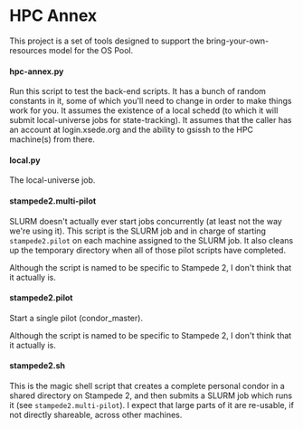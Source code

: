 # HPC Annex

This project is a set of tools designed to support the bring-your-own-resources model for the OS Pool.

#### hpc-annex.py

Run this script to test the back-end scripts.  It has a bunch of random constants in it, some of which
you'll need to change in order to make things work for you.  It assumes the existence of a local schedd
(to which it will submit local-universe jobs for state-tracking).  It assumes that the caller has an
account at login.xsede.org and the ability to gsissh to the HPC machine(s) from there.

#### local.py

The local-universe job.

#### stampede2.multi-pilot

SLURM doesn't actually ever start jobs concurrently (at least not the way we're using it).  This script
is the SLURM job and in charge of starting `stampede2.pilot` on each machine assigned to the SLURM job.
It also cleans up the temporary directory when all of those pilot scripts have completed.

Although the script is named to be specific to Stampede 2, I don't think that it actually is.

#### stampede2.pilot

Start a single pilot (condor_master).

Although the script is named to be specific to Stampede 2, I don't think that it actually is.

#### stampede2.sh

This is the magic shell script that creates a complete personal condor in a shared directory
on Stampede 2, and then submits a SLURM job which runs it (see `stampede2.multi-pilot`).  I
expect that large parts of it are re-usable, if not directly shareable, across other machines.
